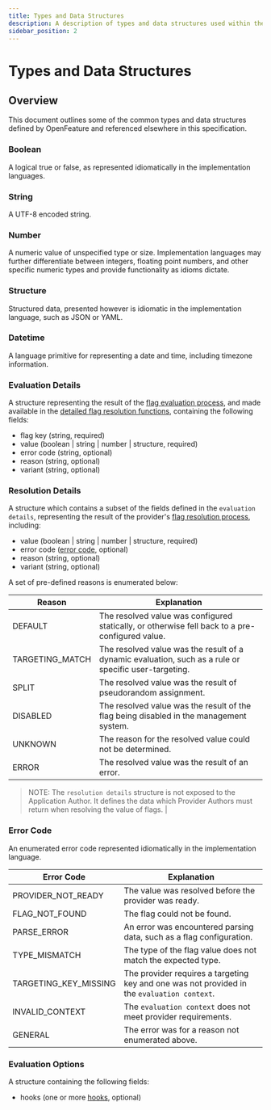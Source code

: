 ```yaml
---
title: Types and Data Structures
description: A description of types and data structures used within the OpenFeature specification.
sidebar_position: 2
---
```


# Types and Data Structures

## Overview

This document outlines some of the common types and data structures defined by OpenFeature and referenced elsewhere in this specification.

### Boolean

A logical true or false, as represented idiomatically in the implementation languages.

### String

A UTF-8 encoded string.

### Number

A numeric value of unspecified type or size. Implementation languages may further differentiate between integers, floating point numbers, and other specific numeric types and provide functionality as idioms dictate.

### Structure

Structured data, presented however is idiomatic in the implementation language, such as JSON or YAML.

### Datetime

A language primitive for representing a date and time, including timezone information.

### Evaluation Details

A structure representing the result of the [flag evaluation process](./glossary.md#evaluating-flag-values), and made available in the [detailed flag resolution functions](./sections/01-flag-evaluation.md#detailed-flag-evaluation), containing the following fields:

- flag key (string, required)
- value (boolean | string | number | structure, required)
- error code (string, optional)
- reason (string, optional)
- variant (string, optional)

### Resolution Details

A structure which contains a subset of the fields defined in the `evaluation details`, representing the result of the provider's [flag resolution process](./glossary.md#resolving-flag-values), including:

- value (boolean | string | number | structure, required)
- error code ([error code](#error-code), optional)
- reason (string, optional)
- variant (string, optional)

A set of pre-defined reasons is enumerated below:

| Reason          | Explanation                                                                                           |
| --------------- | ----------------------------------------------------------------------------------------------------- |
| DEFAULT         | The resolved value was configured statically, or otherwise fell back to a pre-configured value.       |
| TARGETING_MATCH | The resolved value was the result of a dynamic evaluation, such as a rule or specific user-targeting. |
| SPLIT           | The resolved value was the result of pseudorandom assignment.                                         |
| DISABLED        | The resolved value was the result of the flag being disabled in the management system.                |
| UNKNOWN         | The reason for the resolved value could not be determined.                                            |
| ERROR           | The resolved value was the result of an error.     

> NOTE: The `resolution details` structure is not exposed to the Application Author. It defines the data which Provider Authors must return when resolving the value of flags.                                                   |

### Error Code

An enumerated error code represented idiomatically in the implementation language.

| Error Code            | Explanation                                                                                 |
|-----------------------|---------------------------------------------------------------------------------------------|
| PROVIDER_NOT_READY    | The value was resolved before the provider was ready.                                       |
| FLAG_NOT_FOUND        | The flag could not be found.                                                                |
| PARSE_ERROR           | An error was encountered parsing data, such as a flag configuration.                        |
| TYPE_MISMATCH         | The type of the flag value does not match the expected type.                                |
| TARGETING_KEY_MISSING | The provider requires a targeting key and one was not provided in the `evaluation context`. |
| INVALID_CONTEXT       | The `evaluation context` does not meet provider requirements.                               |
| GENERAL               | The error was for a reason not enumerated above.                                            |

### Evaluation Options

A structure containing the following fields:

- hooks (one or more [hooks](./sections/04-hooks.md), optional)
